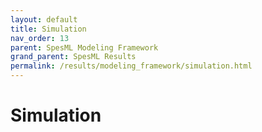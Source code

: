 ```yaml
---
layout: default
title: Simulation
nav_order: 13
parent: SpesML Modeling Framework
grand_parent: SpesML Results
permalink: /results/modeling_framework/simulation.html
---
```

# Simulation 
